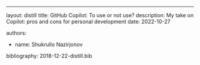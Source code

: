 ---
layout: distill
title: GitHub Copilot: To use or not use?
description: My take on Copilot: pros and cons for personal development
date: 2022-10-27

authors:
  - name: Shukrullo Nazirjonov

bibliography: 2018-12-22-distill.bib

